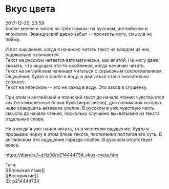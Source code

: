 Вкус цвета
===========

   
 2017-12-20, 23:59   
  Более-менее я читаю на трёх языках: на русском, английском и японском. Французский давно забыт -- прочесть могу, смысла не пойму.   
   
 И вот ощущения, когда я начинаю читать текст на каждом из них, радикально отличаются.   
 Текст на русском читается автоматически, как влитой. Не могу даже сказать, что ощущаю что-то особенное, когда начинаю читать.   
 Текст на английском начинает читаться с серьёзным сопротивлением. Ощущение, будто я зашёл в воду, и двигаться стало значительно сложнее.   
 Текст на японском -- это не заход в воду. Это заход в сгущёнку.   
   
 При этом и английский и японский текст до начала чтения чувствуются как бессмысленные блоки букв (иероглифов), для понимания которых надо совершить активное усилие. В русском я уже чувствую часть смысла до начала чтения, поскольку случайно выхватываю из текста отдельные слова.   
   
 Ну а когда я уже начал читать, то в японском ощущение, будто я прорываю норку в этом блоке текста, постепенно постигая его суть. В английском это ощущение гораздо слабее. В русском отсутствует вовсе.   
    
 <https://diary.ru/~zHz00/p214444734_vkus-cveta.htm>   
   
 Теги:   
 [[Японский язык]]   
 [[Восприятие]]   
 ID: p214444734